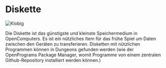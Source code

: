 # Diskette

![Klobig](oredict:opencomputers:floppy)

Die Diskette ist das günstigste und kleinste Speichermedium in OpenComputers. Es ist ein nützliches Item für das frühe Spiel um Daten zwischen den Geräten zu transferieren. Disketten mit nützlichen Programmen können in Dungeons gefunden werden (wie der OpenPrograms Package Manager, womit Programme von einem zentralen Github-Repository installiert werden können.)
